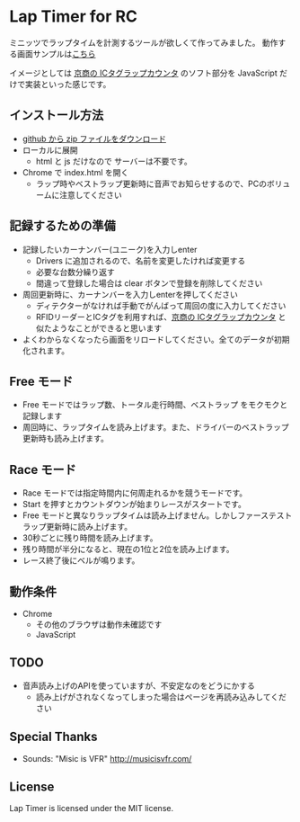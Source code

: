 Lap Timer for RC
==================================

ミニッツでラップタイムを計測するツールが欲しくて作ってみました。
動作する画面サンプルは<a href="http://1ms.jp/laptimer/">こちら</a>

イメージとしては <a href="http://www.dnano.jp/products/lapcounter.html">京商の ICタグラップカウンタ</a> のソフト部分を JavaScript だけで実装といった感じです。

インストール方法
----------------

- <a href="https://github.com/brtriver/laptimer/archive/v0.1.zip">github から zip ファイルをダウンロード</a>
- ローカルに展開
  - html と js だけなので サーバーは不要です。
- Chrome で index.html を開く
  - ラップ時やベストラップ更新時に音声でお知らせするので、PCのボリュームに注意してください

記録するための準備
------------------

- 記録したいカーナンバー(ユニーク)を入力しenter
  - Drivers に追加されるので、名前を変更したければ変更する
  - 必要な台数分繰り返す
  - 間違って登録した場合は clear ボタンで登録を削除してください
- 周回更新時に、カーナンバーを入力しenterを押してください
  - ディテクターがなければ手動でがんばって周回の度に入力してください
  - RFIDリーダーとICタグを利用すれば、<a href="http://www.dnano.jp/products/lapcounter.html">京商の ICタグラップカウンタ</a> と似たようなことができると思います
- よくわからなくなったら画面をリロードしてください。全てのデータが初期化されます。

Free モード
------------

- Free モードではラップ数、トータル走行時間、ベストラップ をモクモクと記録します
- 周回時に、ラップタイムを読み上げます。また、ドライバーのベストラップ更新時も読み上げます。

Race モード
------------

- Race モードでは指定時間内に何周走れるかを競うモードです。
- Start を押すとカウントダウンが始まりレースがスタートです。
- Free モードと異なりラップタイムは読み上げません。しかしファーステストラップ更新時に読み上げます。
- 30秒ごとに残り時間を読み上げます。
- 残り時間が半分になると、現在の1位と2位を読み上げます。
- レース終了後にベルが鳴ります。

動作条件
--------

- Chrome
  - その他のブラウザは動作未確認です
  - JavaScript

TODO
-----

- 音声読み上げのAPIを使っていますが、不安定なのをどうにかする
  - 読み上げがされなくなってしまった場合はページを再読み込みしてください

Special Thanks
--------------

- Sounds: "Misic is VFR" http://musicisvfr.com/

License
-------

Lap Timer is licensed under the MIT license.

